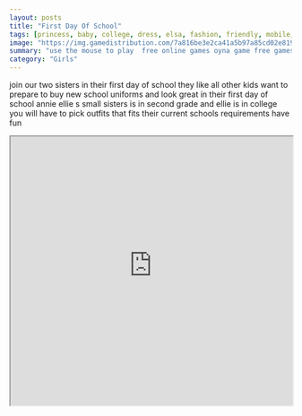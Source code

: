 ```yaml
---
layout: posts
title: "First Day Of School"
tags: [princess, baby, college, dress, elsa, fashion, friendly, mobile, princess, school, days, free, online, games, oyna, game, free, games, play, play, games]
image: "https://img.gamedistribution.com/7a816be3e2ca41a5b97a85cd02e819c8.jpg"
summary: "use the mouse to play  free online games oyna game free games play play games"
category: "Girls"
---
```


join our two sisters in their first day of school they like all other kids want to prepare to buy new school uniforms and look great in their first day of school annie ellie s small sisters is in second grade and ellie is in college you will have to pick outfits that fits their current schools requirements have fun

<iframe width="100%" height="480px;" src="https://html5.gamedistribution.com/7a816be3e2ca41a5b97a85cd02e819c8/"></iframe>